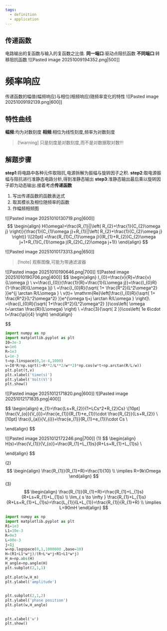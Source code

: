 ```yaml
---
tags:
  - definition
  - application
---
```

## 传递函数
电路输出的复函数与输入的复函数之比值.
**同一端口**:驱动点阻抗函数
**不同端口**:转移阻抗函数
![[Pasted image 20251009194352.png|500]]


# 频率响应
传递函数的幅值(幅频响应)与相位(相频响应)随频率变化的特性
![[Pasted image 20251009192139.png|600]]

## 特性曲线
**幅频**:均为对数刻度
**相频**:相位为线性刻度,频率为对数刻度

>[!warning] 只是刻度是对数刻度,而不是对数据取对数!!!


## 解题步骤
**step1**:将电路中各种元件取阻抗,电源拆解为振幅与旋转因子之积.
**step2**:取电源振幅与阻抗进行准静态电路分析,得到准静态输出
**step3**:准静态输出最后乘以旋转因子即为动态输出.接着考虑**传递函数**
1. 写出传递函数的函数表达式
2. 取其模长及相位随频率的函数
3. 作幅频相频图




![[Pasted image 20251010130719.png|600]]
$$
\begin{align}
H(\omega)=\frac{R_{1}||\left( R_{2}+\frac{1}{C_{2}\omega j} \right)}{\frac{1}{C_{1}\omega j}+R_{1}||\left( R_{2}+\frac{1}{C_{2}\omega j} \right)} \\[20pt]
=\frac{R_{1}C_{1}\omega j}{(R_{1}+R_{2})C_{2}\omega j+1+R_{1}C_{1}\omega j(R_{2}C_{2}\omega j+1)}
\end{align}
$$

![[Pasted image 20251010173313.png|650]]
>[!note] 观察图像,可能为带通滤波器


![[Pasted image 20251010190646.png|700]]
![[Pasted image 20251010190706.png|400]]
$$
\begin{align}
I_{0}=\frac{v}{R}+\frac{v}{L\omega j} \\
v=\frac{I_{0}}{\frac{1}{R}+\frac{1}{L\omega j}}=\frac{I_{0}R}{1-\frac{R}{L\omega }j} \\
=\frac{I_{0}R}{\sqrt{ 1+ \frac{R^2}{L^2\omega^2} }}e^{j \arctan R/L\omega } \\
v(t)= \mathrm{Re}\left[\frac{I_{0}R}{\sqrt{ 1+ \frac{R^2}{L^2\omega^2} }}e^{\omega tj+j \arctan R/L\omega } \right]\\
=\frac{I_{0}R}{\sqrt{ 1+\frac{R^2}{L^2\omega^2} }}\cos\left( \omega t+\arctan \frac{R}{L\omega}  \right) \\
=\frac{3}{\sqrt{ 2 }}\cos\left( 1e 6\cdot t+\frac{\pi}{4} \right)
\end{align}

$$

```python
import numpy as np  
import matplotlib.pyplot as plt  
I0=3e-3  
w=1e6  
R=1e3  
L=1e-3  
t=np.linspace(0,1e-4,1000)  
v=I0*R/np.sqrt(1+R**2/L**2/w**2)*np.cos(w*t+np.arctan(R/L/w))  
plt.plot(t,v)  
plt.xlabel('time(s)')  
plt.ylabel('Volt(V)')  
plt.show()
```


![[Pasted image 20251012171820.png|600]]
![[Pasted image 20251012171835.png|400]]

$$
\begin{align}
e_{1}=\frac{Ls+R_{2}}{1+LCs^2+R_{2}Cs} \\[10pt]
\frac{V_{o}}{V_{i}}=\frac{e_{1}}{R_{1}+e_{1}}\cdot \frac{R_{2}}{Ls+R_{2}} \\[10pt]
\frac{I_{a}}{V_{i}}=\frac{e_{1}}{R_{1}+e_{1}}\cdot Cs \\

\end{align}
$$

![[Pasted image 20251012172246.png|700]]
(1)
$$
\begin{align}
H(s)=\frac{V_{1}}{V_{o}}=\frac{R_{1}+L_{1}s}{R+Ls+R_{1}+L_{1}s} \\

\end{align}
$$

(2)
$$
\begin{align}
\frac{R_{1}}{R_{1}+R}=\frac{1}{10} \\
\implies R=9k\Omega
\end{align}
$$
(3)
$$
\begin{align}
\frac{R_{1}}{R_{1}+R}=\frac{R_{1}+L_{1}s}{R+Ls+R_{1}+L_{1}s} \\
\lim_{ s \to \infty } \frac{R_{1}+L_{1}s}{R+Ls+R_{1}+L_{1}s}=\frac{L_{1}}{L+L_{1}}=\frac{R_{1}}{R_{1}+R} \\
\implies L=90mH
\end{align}
$$

```python
import numpy as np  
import matplotlib.pyplot as plt  
R1=1e3  
L1=10e-3  
R=9e3  
L=90e-3  
j=1j  
w=np.logspace(0,1,1000000 ,base=10)  
H=(R1+L1*w*j)/(R+L*w*j+R1+L1*w*j)  
H_m=np.abs(H)  
H_angle=np.angle(H)  
plt.subplot(2,1,1)  
  
plt.plot(w,H_m)  
plt.ylabel('amplitude')  
  
  
plt.subplot(2,1,2)  
plt.ylabel('phase position')  
plt.plot(w,H_angle)  
  
  
plt.xlabel('w')  
plt.show()
```





















